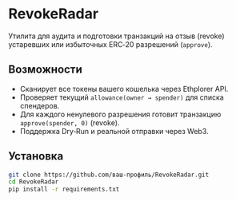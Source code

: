 # RevokeRadar

Утилита для аудита и подготовки транзакций на отзыв (revoke) устаревших или избыточных ERC‑20 разрешений (`approve`).

## Возможности

- Сканирует все токены вашего кошелька через Ethplorer API.
- Проверяет текущий `allowance(owner → spender)` для списка спендеров.
- Для каждого ненулевого разрешения готовит транзакцию `approve(spender, 0)` (revoke).
- Поддержка Dry‑Run и реальной отправки через Web3.

## Установка

```bash
git clone https://github.com/ваш‑профиль/RevokeRadar.git
cd RevokeRadar
pip install -r requirements.txt
